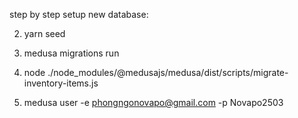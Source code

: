 step by step setup new database:

2. yarn seed

3. medusa migrations run

4. node ./node_modules/@medusajs/medusa/dist/scripts/migrate-inventory-items.js

5. medusa user -e phongngonovapo@gmail.com -p Novapo2503
